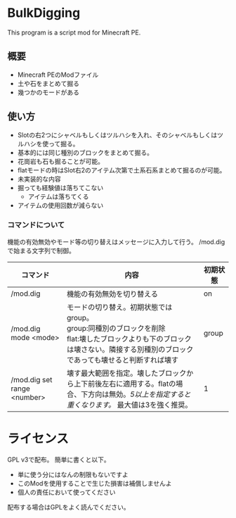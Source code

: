 # BulkDigging
This program is a script mod for Minecraft PE.

## 概要
* Minecraft PEのModファイル
* 土や石をまとめて掘る
* 幾つかのモードがある

## 使い方
* Slotの右2つにシャベルもしくはツルハシを入れ、そのシャベルもしくはツルハシを使って掘る。
* 基本的には同じ種別のブロックをまとめて掘る。
 * 花崗岩も石も掘ることが可能。
 * flatモードの時はSlot右2のアイテム次第で土系石系まとめて掘るのが可能。
* 未実装的な内容
 * 掘っても経験値は落ちてこない
   * アイテムは落ちてくる
 * アイテムの使用回数が減らない

### コマンドについて
機能の有効無効やモード等の切り替えはメッセージに入力して行う。
/mod.digで始まる文字列で制御。

| コマンド | 内容 | 初期状態 |
| ---- | ---- | ---- |
| /mod.dig | 機能の有効無効を切り替える |on |
| /mod.dig mode &lt;mode> | モードの切り替え。初期状態ではgroup。<br>group:同種別のブロックを削除<br>flat:壊したブロックよりも下のブロックは壊さない。隣接する別種別のブロックであっても壊せると判断すれば壊す | group |
| /mod.dig set range &lt;number> | 壊す最大範囲を指定。壊したブロックから上下前後左右に適用する。flatの場合、下方向は無効。*5以上を指定すると重くなります。* 最大値は3を強く推奨。 | 1 |

# ライセンス
GPL v3で配布。
簡単に書くと以下。
* 単に使う分にはなんの制限もないですよ
* このModを使用することで生じた損害は補償しませんよ
 * 個人の責任において使ってください

配布する場合はGPLをよく読んでください。
